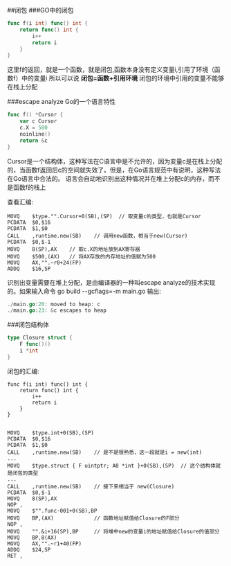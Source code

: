 ##闭包
###GO中的闭包
```go
func f(i int) func() int {
	return func() int {
		i++
		return i
	}
}
```
这里f的返回，就是一个函数，就是闭包,函数本身没有定义变量i,引用了环境（函数f）中的变量i
所以可以说
__闭包=函数+引用环境__
闭包的环境中引用的变量不能够在栈上分配

###escape analyze
Go的一个语言特性
```go
func f() *Cursor {
	var c Cursor
	c.X = 500
	noinline()
	return &c
}
```
Cursor是一个结构体，这种写法在C语言中是不允许的，因为变量c是在栈上分配的，当函数f返回后c的空间就失效了。但是，在Go语言规范中有说明，这种写法在Go语言中合法的。
语言会自动地识别出这种情况并在堆上分配c的内存，而不是函数f的栈上

查看汇编:
```compile
MOVQ	$type."".Cursor+0(SB),(SP)	// 取变量c的类型，也就是Cursor
PCDATA	$0,$16
PCDATA	$1,$0
CALL	,runtime.new(SB)	// 调用new函数，相当于new(Cursor)
PCDATA	$0,$-1
MOVQ	8(SP),AX	// 取c.X的地址放到AX寄存器
MOVQ	$500,(AX)	// 将AX存放的内存地址的值赋为500
MOVQ	AX,"".~r0+24(FP)
ADDQ	$16,SP
```
识别出变量需要在堆上分配，是由编译器的一种叫escape analyze的技术实现的。如果输入命令
go build --gcflags=-m main.go
输出:
```go
./main.go:20: moved to heap: c
./main.go:23: &c escapes to heap
```

###闭包结构体
```go
type Closure struct {
	F func()() 
	i *int
}
```
闭包的汇编:
```compile
func f(i int) func() int {
	return func() int {
		i++
		return i
	}
}


MOVQ	$type.int+0(SB),(SP)
PCDATA	$0,$16
PCDATA	$1,$0
CALL	,runtime.new(SB)	// 是不是很熟悉，这一段就是i = new(int)	
...	
MOVQ	$type.struct { F uintptr; A0 *int }+0(SB),(SP)	// 这个结构体就是闭包的类型
...
CALL	,runtime.new(SB)	// 接下来相当于 new(Closure)
PCDATA	$0,$-1
MOVQ	8(SP),AX
NOP	,
MOVQ	$"".func·001+0(SB),BP
MOVQ	BP,(AX)				// 函数地址赋值给Closure的F部分
NOP	,
MOVQ	"".&i+16(SP),BP		// 将堆中new的变量i的地址赋值给Closure的值部分
MOVQ	BP,8(AX)
MOVQ	AX,"".~r1+40(FP)
ADDQ	$24,SP
RET	,
```


